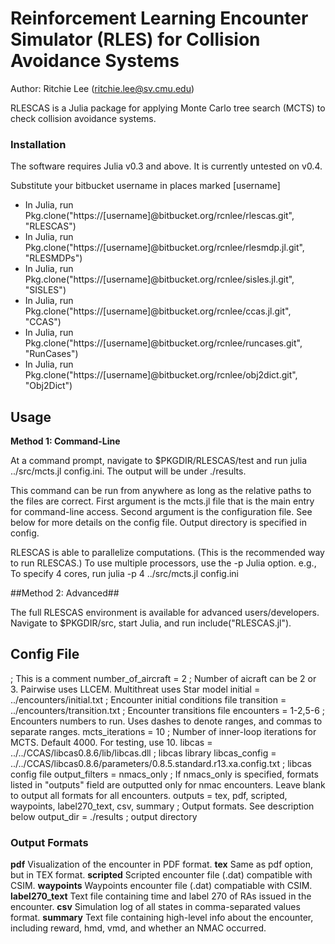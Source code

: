 # Reinforcement Learning Encounter Simulator (RLES) for Collision Avoidance Systems #
Author: Ritchie Lee (ritchie.lee@sv.cmu.edu)

RLESCAS is a Julia package for applying Monte Carlo tree search (MCTS) to check collision avoidance systems.

### Installation ###

The software requires Julia v0.3 and above.  It is currently untested on v0.4.

Substitute your bitbucket username in places marked [username]

* In Julia, run Pkg.clone("https://[username]@bitbucket.org/rcnlee/rlescas.git", "RLESCAS")
* In Julia, run Pkg.clone("https://[username]@bitbucket.org/rcnlee/rlesmdp.jl.git", "RLESMDPs")
* In Julia, run Pkg.clone("https://[username]@bitbucket.org/rcnlee/sisles.jl.git", "SISLES")
* In Julia, run Pkg.clone("https://[username]@bitbucket.org/rcnlee/ccas.jl.git", "CCAS")
* In Julia, run Pkg.clone("https://[username]@bitbucket.org/rcnlee/runcases.git", "RunCases")
* In Julia, run Pkg.clone("https://[username]@bitbucket.org/rcnlee/obj2dict.git", "Obj2Dict")


## Usage ##

**Method 1: Command-Line**

At a command prompt, navigate to $PKGDIR/RLESCAS/test and run julia ../src/mcts.jl config.ini.  The output will be under ./results.

This command can be run from anywhere as long as the relative paths to the files are correct.  First argument is the mcts.jl file that is the main entry for command-line access.  Second argument is the configuration file.  See below for more details on the config file.  Output directory is specified in config.

RLESCAS is able to parallelize computations.  (This is the recommended way to run RLESCAS.) To use multiple processors, use the -p Julia option.  e.g., To specify 4 cores, run julia -p 4 ../src/mcts.jl config.ini

##Method 2: Advanced##

The full RLESCAS environment is available for advanced users/developers.  Navigate to $PKGDIR/src, start Julia, and run include("RLESCAS.jl").

## Config File ##

; This is a comment
number_of_aircraft = 2  ; Number of aicraft can be 2 or 3.  Pairwise uses LLCEM.  Multithreat uses Star model
initial = ../encounters/initial.txt  ; Encounter initial conditions file
transition = ../encounters/transition.txt  ; Encounter transitions file
encounters = 1-2,5-6  ; Encounters numbers to run.  Uses dashes to denote ranges, and commas to separate ranges.
mcts_iterations = 10  ; Number of inner-loop iterations for MCTS.  Default 4000.  For testing, use 10.
libcas = ../../CCAS/libcas0.8.6/lib/libcas.dll  ; libcas library
libcas_config = ../../CCAS/libcas0.8.6/parameters/0.8.5.standard.r13.xa.config.txt  ; libcas config file
output_filters = nmacs_only  ; If nmacs_only is specified, formats listed in "outputs" field are outputted only for nmac encounters.  Leave blank to output all formats for all encounters.
outputs = tex, pdf, scripted, waypoints, label270_text, csv, summary  ; Output formats.  See description below
output_dir = ./results  ; output directory

### Output Formats ###

**pdf**  Visualization of the encounter in PDF format.
**tex**  Same as pdf option, but in TEX format.
**scripted**  Scripted encounter file (.dat) compatible with CSIM.
**waypoints**  Waypoints encounter file (.dat) compatiable with CSIM.
**label270_text** Text file containing time and label 270 of RAs issued in the encounter.
**csv**  Simulation log of all states in comma-separated values format.
**summary**  Text file containing high-level info about the encounter, including reward, hmd, vmd, and whether an NMAC occurred.